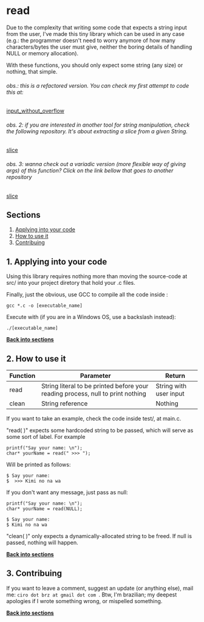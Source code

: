 # read
Due to the complexity that writing some code that expects a string input from the user, I've made this tiny library which can be used in any case (e.g.: the programmer doesn't need to worry anymore of how many characters/bytes the user must give, neither the boring details of handling NULL or memory allocation).

With these functions, you should only expect some string (any size) or nothing, that simple.

###### obs.: this is a refactored version. You can check my first attempt to code this at:

[input_without_overflow](https://github.com/ciroDourado/input_without_overflow)

###### obs. 2: if you are interested in another tool for string manipulation, check the following repository. It's about extracting a slice from a given String.

[slice](https://github.com/ciroDourado/slice)

###### obs. 3: wanna check out a variadic version (more flexible way of giving args) of this function? Click on the link bellow that goes to another repository

[slice](https://github.com/ciroDourado/read_variadic)

## Sections

1. [Applying into your code](https://github.com/ciroDourado/read#1-applying-into-your-code)
2. [How to use it](https://github.com/ciroDourado/read#2-how-to-use-it)
3. [Contribuing](https://github.com/ciroDourado/read#3-contribuing)

## 1. Applying into your code

Using this library requires nothing more than moving the source-code at src/ into your project diretory that hold your .c files. 

Finally, just the obvious, use GCC to compile all the code inside :

```
gcc *.c -o [executable_name]
```

Execute with (if you are in a Windows OS, use a backslash instead):

```
./[executable_name]
```

**[Back into sections](https://github.com/ciroDourado/read#sections)** 

## 2. How to use it

| Function | Parameter                                                                       | Return                 |
|----------|---------------------------------------------------------------------------------|------------------------| 
| read     | String literal to be printed before your reading process, null to print nothing | String with user input |
| clean    | String reference                                                                | Nothing                |

If you want to take an example, check the code inside test/, at main.c.

"read( )" expects some hardcoded string to be passed, which will serve as some sort of label. For example

```
printf("Say your name: \n");
char* yourName = read(" >>> ");
```

Will be printed as follows:

```
$ Say your name:
$  >>> Kimi no na wa
```

If you don't want any message, just pass as null:

```
printf("Say your name: \n");
char* yourName = read(NULL);
```
```
$ Say your name:
$ Kimi no na wa
```

"clean( )" only expects a dynamically-allocated string to be freed. If null is passed, nothing will happen.

**[Back into sections](https://github.com/ciroDourado/read#sections)**

## 3. Contribuing

If you want to leave a comment, suggest an update (or anything else), mail me: `ciro dot brz at gmail dot com `.
Btw, I'm brazilian; my deepest apologies if I wrote something wrong, or mispelled something.

**[Back into sections](https://github.com/ciroDourado/read#sections)** 
